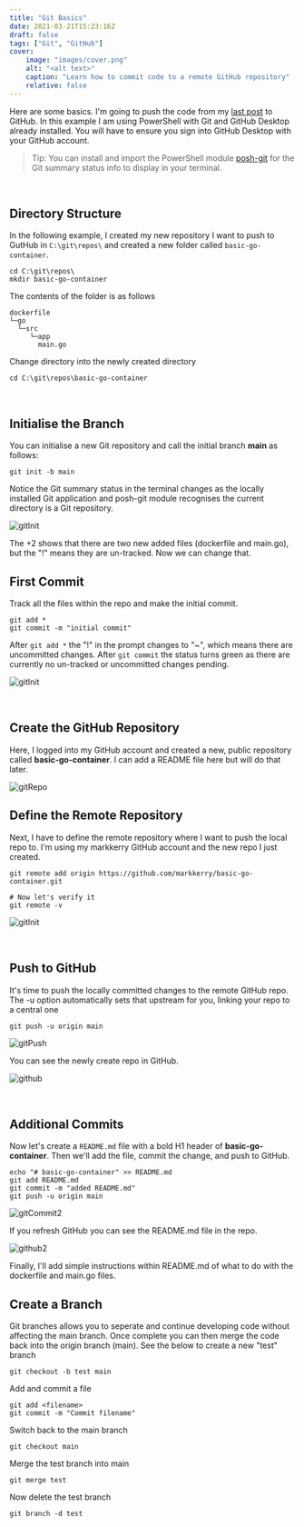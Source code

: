 ```yaml
---
title: "Git Basics"
date: 2021-03-21T15:23:16Z
draft: false
tags: ["Git", "GitHub"]
cover:
    image: "images/cover.png"
    alt: "<alt text>"
    caption: "Learn how to commit code to a remote GitHub repository"
    relative: false
---
```


Here are some basics. I'm going to push the code from my [last post](https://markkerry.github.io/posts/2021/03/docker-go-web-app/) to GitHub. In this example I am using PowerShell with Git and GitHub Desktop already installed. You will have to ensure you sign into GitHub Desktop with your GitHub account.

> Tip: You can install and import the PowerShell module [posh-git](https://www.powershellgallery.com/packages/posh-git/1.0.0) for the Git summary status info to display in your terminal.

<br>

## Directory Structure

In the following example, I created my new repository I want to push to GutHub in `C:\git\repos\` and created a new folder called `basic-go-container`.

```terminal
cd C:\git\repos\
mkdir basic-go-container
```

The contents of the folder is as follows

```terminal
dockerfile
└─go
  └─src
     └─app
       main.go
```

Change directory into the newly created directory

```terminal
cd C:\git\repos\basic-go-container
```

<br>

## Initialise the Branch

You can initialise a new Git repository and call the initial branch __main__ as follows:

```git
git init -b main
```

Notice the Git summary status in the terminal changes as the locally installed Git application and posh-git module recognises the current directory is a Git repository.

![gitInit](images/gitInit.png)

The +2 shows that there are two new added files (dockerfile and main.go), but the "!" means they are un-tracked. Now we can change that.

## First Commit

Track all the files within the repo and make the initial commit.

```git
git add *
git commit -m "initial commit"
```

After `git add *` the "!" in the prompt changes to "~", which means there are uncommitted changes. After `git commit` the status turns green as there are currently no un-tracked or uncommitted changes pending.

![gitInit](images/gitCommit.png)

<br>

## Create the GitHub Repository

Here, I logged into my GitHub account and created a new, public repository called __basic-go-container__. I can add a README file here but will do that later.

![gitRepo](images/gitRepo.png)

## Define the Remote Repository

Next, I have to define the remote repository where I want to push the local repo to. I'm using my markkerry GitHub account and the new repo I just created.

```git
git remote add origin https://github.com/markkerry/basic-go-container.git

# Now let's verify it
git remote -v
```

![gitInit](images/gitRemote.png)

<br>

## Push to GitHub

It's time to push the locally committed changes to the remote GitHub repo. The -u option automatically sets that upstream for you, linking your repo to a central one

```git
git push -u origin main
```

![gitPush](images/gitPush.png)

You can see the newly create repo in GitHub.

![github](images/github.png)

<br>

## Additional Commits

Now let's create a `README.md` file with a bold H1 header of __basic-go-container__. Then we'll add the file, commit the change, and push to GitHub.

```terminal
echo "# basic-go-container" >> README.md
git add README.md
git commit -m "added README.md"
git push -u origin main
```

![gitCommit2](images/gitCommit2.png)

If you refresh GitHub you can see the README.md file in the repo.

![github2](images/github2.png)

Finally, I'll add simple instructions within README.md of what to do with the dockerfile and main.go files.

## Create a Branch

Git branches allows you to seperate and continue developing code without affecting the main branch. Once complete you can then merge the code back into the origin branch (main). See the below to create a new "test" branch

```terminal
git checkout -b test main
```

Add and commit a file

```terminal
git add <filename>
git commit -m "Commit filename"
```

Switch back to the main branch

```terminal
git checkout main
```

Merge the test branch into main

```terminal
git merge test
```

Now delete the test branch

```terminal
git branch -d test
```